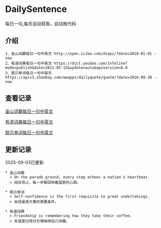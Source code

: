 # DailySentence

每日一句,每天自动获取，自动推代码

## 介绍

```
1、金山词霸每日一句中英文 http://open.iciba.com/dsapi/?date=2018-01-01 - now
2、有道词典每日一句中英文 https://dict.youdao.com/infoline?mode=publish&date=2021-03-15&update=auto&apiversion=6.0
3、扇贝单词每日一句中英文 https://apiv3.shanbay.com/weapps/dailyquote/quote/?date=2016-09-30 - now
```

## 查看记录

[金山词霸每日一句中英文](./data/iciba/)

[有道词典每日一句中英文](./data/youdao/)

[扇贝单词每日一句中英文](./data/shanbay/)

## 更新记录
2025-09-03已更新 
```
* 金山词霸
  > On the parade ground, every step echoes a nation's heartbeat.
  > 阅兵场上，每一步都回响着国家的心跳。

* 扇贝单词
  > Self-confidence is the first requisite to great undertakings.
  > 自信是成大事的首要条件。

* 有道词典
  > Friendship is remembering how they take their coffee.
  > 友谊是记得对方喝咖啡加几块糖。

```
